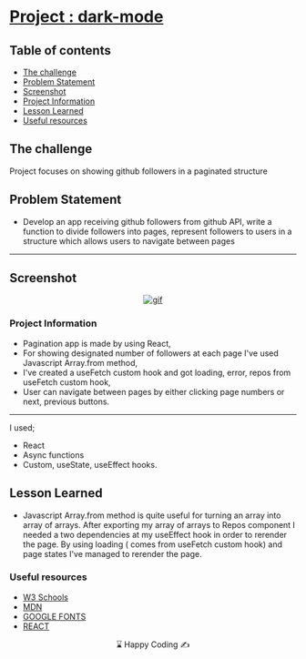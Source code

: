 # [Project : dark-mode](https://dark-mode-six-beige.vercel.app/)
## Table of contents

  - [The challenge](#the-challenge)
  - [Problem Statement](#problem-statement)
  - [Screenshot](#screenshot)
  - [Project Information](#project-information)
  - [Lesson Learned](#lesson-learned)
  - [Useful resources](#useful-resources)



## The challenge
Project focuses on showing github followers in a paginated structure

## Problem Statement

- Develop an app receiving github followers from github API, write a function to divide followers into pages, represent followers to users in a structure which allows users to navigate between pages
<hr>




## Screenshot
<p align="center">
<a href="https://pagination-three.vercel.app/"><img src="pagination.gif" alt="gif"></a>
</p>





### Project Information
- Pagination app is made by using React,
- For showing designated number of followers at each page I've used Javascript Array.from method,
- I've created a useFetch custom hook and got loading, error, repos from useFetch custom hook,
- User can navigate between pages by either clicking page numbers or next, previous buttons.




------
I used;
- React
- Async functions
- Custom, useState, useEffect hooks.





## Lesson Learned

- Javascript Array.from method is quite useful for turning an array into array of arrays. After exporting my array of arrays to Repos component I needed a two dependencies at my useEffect hook in order to rerender the page. By using loading ( comes from useFetch custom hook) and page states I've managed to rerender the page.

### Useful resources

- [W3 Schools](https://www.w3schools.com/) 
- [MDN](https://developer.mozilla.org/en-US/) 
- [GOOGLE FONTS](https://fonts.google.com/) 
- [REACT](https://reactjs.org/) 












<center> &#8987; Happy Coding  &#9997; </center>
